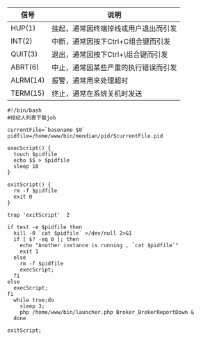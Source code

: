 信号       | 说明
--------   |-----
HUP(1)     | 挂起，通常因终端掉线或用户退出而引发
INT(2)     | 中断，通常因按下Ctrl+C组合键而引发
QUIT(3)    | 退出，通常因按下Ctrl+\组合键而引发
ABRT(6)    | 中止，通常因某些严重的执行错误而引发
ALRM(14)   | 报警，通常用来处理超时
TERM(15)   | 终止，通常在系统关机时发送


```
#!/bin/bash
#经纪人列表下载job

currentFile=`basename $0`
pidfile=/home/www/bin/mendian/pid/$currentFile.pid

execScript() {
  touch $pidfile
  echo $$ > $pidfile
  sleep 10
}

exitScript() {
  rm -f $pidfile
  exit 0
}

trap 'exitScript'  2

if test -e $pidfile then
  kill -0 `cat $pidfile` >/dev/null 2>&1
  if [ $? -eq 0 ]; then
    echo "Another instance is running , `cat $pidfile`"
    exit 1
  else
    rm -f $pidfile
    execScript;
  fi
else
  execScript;
fi
  while true;do
    sleep 3;
    php /home/www/bin/launcher.php Broker_BrokerReportDown &
  done

exitScript;
```
